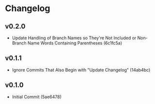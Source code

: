 Changelog
=========

v0.2.0
------
- Update Handling of Branch Names so They're Not Included or Non-Branch Name Words Containing Parentheses (6c1fc5a)

v0.1.1
------
- Ignore Commits That Also Begin with "Update Changelog" (14ab4bc)

v0.1.0
------
- Initial Commit (5ae6478)